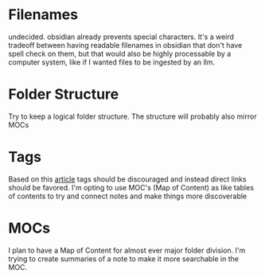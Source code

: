 
# Filenames
undecided. obsidian already prevents special characters. It's a weird tradeoff between having readable filenames in obsidian that don't have spell check on them, but that would also be highly processable by a computer system, like if I wanted files to be ingested by an llm.

# Folder Structure
Try to keep a logical folder structure. The structure will probably also mirror MOCs

# Tags
Based on this [article](https://notes.andymatuschak.org/Tags_are_an_ineffective_association_structure?stackedNotes=zRaJxQBJgbD5wgRYLoqTpa3) tags should be discouraged and instead direct links should be favored. I'm opting to use MOC's (Map of Content) as like tables of contents to try and connect notes and make things more discoverable

# MOCs
I plan to have a Map of Content for almost ever major folder division.
I'm trying to create summaries of a note to make it more searchable in the MOC. 